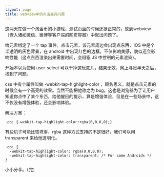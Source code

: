 ```yaml
---
layout: page
title: webview中的点击高亮问题
---
```


这两天在做一个淘金币的小游戏，测试页面的时候还挺正常的，放到webview（嵌入诸如微信、微博等客户端的网页容器）中就出问题了。

给元素绑定了一个 tap 事件，点击元素，该元素周边会出现点东西，IOS 中是个半透明的灰色背景，在 android 中出现红色的边框，不仅影响美感，貌似还会影响性能（这点东西渲染出来需要时间，会阻塞 JS 中控制的元素渲染）。

开始本以为使用 user-select 可以干掉这玩意儿，结果无效，网上寻觅半天之后，找到了问题。

css 中有个属性叫做 -webkit-tap-highlight-color ，顾名思义，就是点击元素的时候会有一个高亮的效果。当然不能把他称之为 bug，这也是浏览器为了让用户知道你点中了某个东西，给他醒目的提示，算是增强体验，但是在一些场景中，这不仅没有增强体验，还会影响体验。

解决方案：

    .obj {-webkit-tap-highlight-color:rgba(0,0,0,0);}
    
有些机子可能比较坑爹，rgba 这种方式支持的不是很好，我们可以用 transparent 来给他透明化。

    .obj {
      -webkit-tap-highlight-color: rgba(0,0,0,0);
      -webkit-tap-highlight-color: transparent; /* For some Androids */
    }
  
小小分享。（完）
